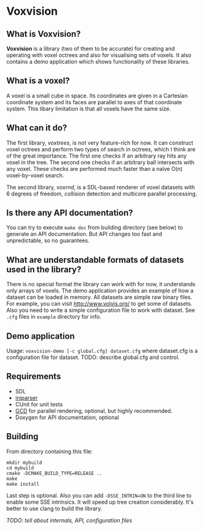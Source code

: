 Voxvision
=========

What is Voxvision?
-----------------
**Voxvision** is a library (two of them to be accurate) for creating and
operating with voxel octrees and also for visualising sets of voxels. It also
contains a demo application which shows functionality of these libraries.

What is a voxel?
----------------
A voxel is a small cube in space. Its coordinates are given in a Cartesian
coordinate system and its faces are parallel to axes of that coordinate
system. This libary limitation is that all voxels have the same size.

What can it do?
---------------
The first library, *voxtrees*, is not very feature-rich for now. It can
construct voxel octrees and perform two types of search in octrees, which I
think are of the great importance. The first one checks if an arbitrary ray
hits any voxel in the tree. The second one checks if an arbitrary ball
intersects with any voxel. These checks are performed much faster than a naïve
O(n) voxel-by-voxel search.

The second library, *voxrnd*, is a SDL-based renderer of voxel datasets with 6
degrees of freedom, collision detection and multicore parallel processing.

Is there any API documentation?
-------------------------------
You can try to execute `make doc` from building directory (see below) to
generate an API documentation. But API changes too fast and unpredictable, so no
guarantees.

What are understandable formats of datasets used in the library?
----------------------------------------------------------------
There is no special format the library can work with for now, it understands
only arrays of voxels. The demo application provides an example of how a dataset
can be loaded in memory. All datasets are simple raw binary files. For example,
you can visit http://www.volvis.org/ to get some of datasets. Also you need to
write a simple configuration file to work with dataset. See `.cfg` files in
`example` directory for info.

Demo application
----------------
Usage: `voxvision-demo [-c global.cfg] dataset.cfg` where dataset.cfg is a
configuration file for dataset. TODO: describe global.cfg and control.

Requirements
------------
* SDL
* [iniparser](https://github.com/ndevilla/iniparser)
* CUnit for unit tests
* [GCD](https://en.wikipedia.org/wiki/Grand_Central_Dispatch) for parallel
  rendering, optional, but highly recommended.
* Doxygen for API documentation, optional

Building
--------
From directory containing this file:
```
mkdir mybuild
cd mybuild
cmake -DCMAKE_BUILD_TYPE=RELEASE ..
make
make install
```
Last step is optional. Also you can add `-DSSE_INTRIN=ON` to the third line to
enable some SSE intrinsics. It will speed up tree creation considerably. It's
better to use clang to build the library.

*TODO: tell about internals, API, configuration files*

